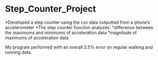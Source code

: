 # Step_Counter_Project
*Developed a step counter using the csv data outputted from a phone’s accelerometer
*The step counter function analyzes:
  *difference between the maximums and minimums of acceleration data
  *magnitude of maximums of acceleration data

My program performed with an overall 2.5% error on regular walking and running data.
